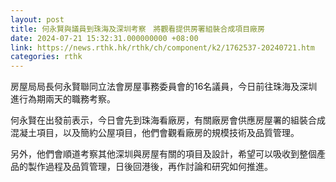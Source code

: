 ```yaml
---
layout: post
title: 何永賢與議員到珠海及深圳考察　將觀看提供房署組裝合成項目廠房
date: 2024-07-21 15:32:31.000000000 +08:00
link: https://news.rthk.hk/rthk/ch/component/k2/1762537-20240721.htm
categories: rthk
---
```


房屋局局長何永賢聯同立法會房屋事務委員會的16名議員，今日前往珠海及深圳進行為期兩天的職務考察。

何永賢在出發前表示，今日會先到珠海看廠房，有關廠房會供應房屋署的組裝合成混凝土項目，以及簡約公屋項目，他們會觀看廠房的規模技術及品質管理。

另外，他們會順道考察其他深圳與房屋有關的項目及設計，希望可以吸收到整個產品的製作過程及品質管理，日後回港後，再作討論和研究如何推進。
